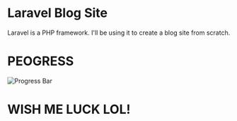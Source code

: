 # Laravel Blog Site

Laravel is a PHP framework. I'll be using it to create a blog site from scratch. 

# PEOGRESS
![Progress Bar](http://progressed.io/bar/37 "Progress")

# WISH ME LUCK LOL!
